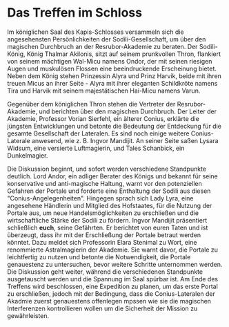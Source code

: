 
# Das Treffen im Schloss

Im königlichen Saal des Kapis-Schlosses versammeln sich die angesehensten Persönlichkeiten der Sodili-Gesellschaft, um über den magischen Durchbruch an der Resrubor-Akademie zu beraten. Der Sodili-König, König Thalmar Akilonis, sitzt auf seinem prunkvollen Thron, flankiert von seinem mächtigen Wal-Micu namens Ondor, der mit seinen riesigen Augen und muskulösen Flossen eine beeindruckende Erscheinung bietet. Neben dem König stehen Prinzessin Alyra und Prinz Harvik, beide mit ihren treuen Micus an ihrer Seite - Alyra mit ihrer eleganten Schildkröte namens Tira und Harvik mit seinem majestätischen Hai-Micu namens Varun.

Gegenüber dem königlichen Thron stehen die Vertreter der Resrubor-Akademie, und berichten über den magischen Durchbruch. Der Leiter der Akademie, Professor Vorian Sierfehl, ein älterer Conius, erklärte die jüngsten Entwicklungen und betonte die Bedeutung der Entdeckung für die gesamte Gesellschaft der Lateralen.
Es sind noch einige weitere Conius-Laterale anwesend, wie z. B. Ingvor Mandijit. An seiner Seite saßen Lysara Widsum, eine versierte Luftmagierin, und Tales Schanbick, ein Dunkelmagier.

Die Diskussion beginnt, und sofort werden verschiedene Standpunkte deutlich. Lord Andor, ein adliger Berater des Königs und bekannt für seine konservative und anti-magische Haltung, warnt vor den potenziellen Gefahren der Portale und forderte eine Enthaltung der Sodili aus diesen "Conius-Angelegenheiten".
Hingegen sprach sich Lady Lyra, eine angesehene Händlerin und Mitglied des Hofstaates, für die Nutzung der Portale aus, um neue Handelsmöglichkeiten zu erschließen und die wirtschaftliche Stärke der Sodili zu fördern.
Ingvor Mandijit präsentiert schließlich **euch**, seine Gefährten. Er berichtet von euren Taten und ist überzeugt, dass ihr mit der Erschließung der Portale betraut werden könntet. Dazu meldet sich Professorin Elara Stenimal zu Wort, eine renommierte Astralmagierin der Akademie. Sie warnt davor, die Portale zu leichtfertig zu nutzen und betonte die Notwendigkeit, die Portale genauestenz zu untersuchen, bevor weitere Schritte unternommen werden. Die Diskussion geht weiter, während die verschiedenen Standpunkte ausgetauscht werden und die Spannung im Saal spürbar ist. Am Ende des Treffens wird beschlossen, eine Expedition zu planen, um das erste Portal zu erschließen, jedoch mit der Bedingung, dass die Conius-Lateralen der Akadmie zuerst genauestens offenlegen mpssen wie sie die magischen Interferenzen kontrollieren wollen um die Sicherheit der Mission zu gewährleisten. 
